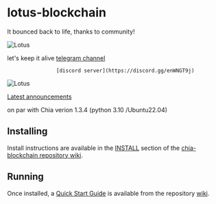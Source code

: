 # lotus-blockchain

It bounced back to life, thanks to community! 

![Lotus](https://agem.ae/lotus_ascii.png)

let's keep it alive [telegram channel](https://t.me/+nHcOkm17VTExZGI0)

                    [discord server](https://discord.gg/enWNGT9j)

![Lotus](https://agem.ae/lotus-telegram.jpg)

[Latest announcements](https://lotusgang.org/latest.html)

on par with Chia verion 1.3.4 (python 3.10 /Ubuntu22.04)

## Installing

Install instructions are available in the
[INSTALL](https://github.com/Chia-Network/chia-blockchain/wiki/INSTALL)
section of the
[chia-blockchain repository wiki](https://github.com/Chia-Network/chia-blockchain/wiki).

## Running

Once installed, a
[Quick Start Guide](https://github.com/Chia-Network/chia-blockchain/wiki/Quick-Start-Guide)
is available from the repository
[wiki](https://github.com/Chia-Network/chia-blockchain/wiki).
